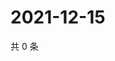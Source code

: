 # 2021-12-15

共 0 条

<!-- BEGIN WEIBO -->
<!-- 最后更新时间 Wed Dec 15 2021 10:32:07 GMT+0800 (China Standard Time) -->

<!-- END WEIBO -->
